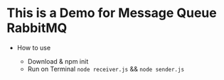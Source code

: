 # This is a Demo for Message Queue RabbitMQ

- How to use   

  + Download & npm init  
  + Run on Terminal `node receiver.js` && `node sender.js`  

